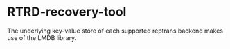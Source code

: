 # RTRD-recovery-tool

The underlying key-value store of each supported reptrans backend makes use of the LMDB library.

